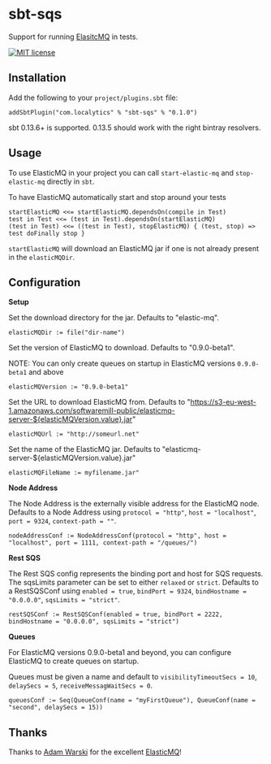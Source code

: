 sbt-sqs
==============
Support for running [ElasitcMQ](https://github.com/adamw/elasticmq) in tests.

[![MIT license](https://img.shields.io/badge/license-MIT%20License-blue.svg)](LICENSE) 

Installation
------------
Add the following to your `project/plugins.sbt` file:
```
addSbtPlugin("com.localytics" % "sbt-sqs" % "0.1.0")
```

sbt 0.13.6+ is supported. 0.13.5 should work with the right bintray resolvers.

Usage
-----
To use ElasticMQ in your project you can call `start-elastic-mq` and `stop-elastic-mq` directly in `sbt`.

To have ElasticMQ automatically start and stop around your tests
```
startElasticMQ <<= startElasticMQ.dependsOn(compile in Test)
test in Test <<= (test in Test).dependsOn(startElasticMQ)
(test in Test) <<= ((test in Test), stopElasticMQ) { (test, stop) => test doFinally stop }
```

`startElasticMQ` will download an ElasticMQ jar if one is not already present in the `elasticMQDir`.

Configuration
-------------
**Setup**

Set the download directory for the jar. Defaults to "elastic-mq".
```
elasticMQDir := file("dir-name")
```

Set the version of ElasticMQ to download. Defaults to "0.9.0-beta1".

NOTE: You can only create queues on startup in ElasticMQ versions `0.9.0-beta1` and above
```
elasticMQVersion := "0.9.0-beta1"
```

Set the URL to download ElasticMQ from. Defaults to "https://s3-eu-west-1.amazonaws.com/softwaremill-public/elasticmq-server-${elasticMQVersion.value}.jar"
```
elasticMQUrl := "http://someurl.net"
```

Set the name of the ElasticMQ jar. Defaults to "elasticmq-server-${elasticMQVersion.value}.jar"
```
elasticMQFileName := myfilename.jar"
```

**Node Address**

The Node Address is the externally visible address for the ElasticMQ node. Defaults to a Node Address using
`protocol = "http"`, `host = "localhost"`, `port = 9324`, `context-path = ""`.
```
nodeAddressConf := NodeAddressConf(protocol = "http", host = "localhost", port = 1111, context-path = "/queues/")
```

**Rest SQS**

The Rest SQS config represents the binding port and host for SQS requests. The sqsLimits parameter can be
set to either `relaxed` or `strict`. Defaults to a RestSQSConf using `enabled = true`, `bindPort = 9324`,
`bindHostname = "0.0.0.0"`, `sqsLimits = "strict"`.
```
restSQSConf := RestSQSConf(enabled = true, bindPort = 2222, bindHostname = "0.0.0.0", sqsLimits = "strict")
```

**Queues**

For ElasticMQ versions 0.9.0-beta1 and beyond, you can configure ElasticMQ to create queues on startup.

Queues must be given a name and default to `visibilityTimeoutSecs = 10`, `delaySecs = 5`, `receiveMessagWaitSecs = 0`.
```
queuesConf := Seq(QueueConf(name = "myFirstQueue"), QueueConf(name = "second", delaySecs = 15))
```

Thanks
------
Thanks to [Adam Warski](https://github.com/adamw) for the excellent [ElasticMQ](https://github.com/adamw/elasticmq)!

